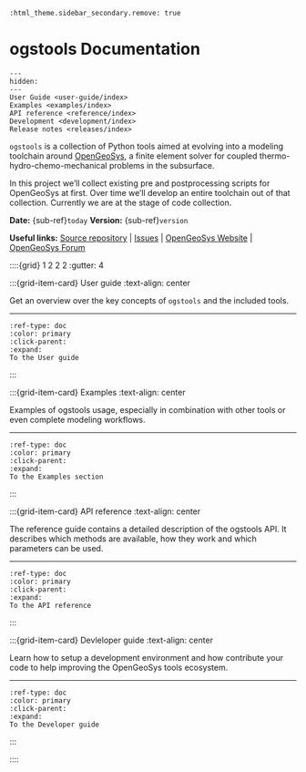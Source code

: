 ```{eval-rst}
:html_theme.sidebar_secondary.remove: true
```

# ogstools Documentation

```{toctree}
---
hidden:
---
User Guide <user-guide/index>
Examples <examples/index>
API reference <reference/index>
Development <development/index>
Release notes <releases/index>
```

`ogstools` is a collection of Python tools aimed at evolving into a modeling toolchain around [OpenGeoSys](https://www.opengeosys.org), a finite element solver for coupled thermo-hydro-chemo-mechanical problems in the subsurface.

In this project we’ll collect existing pre and postprocessing scripts for OpenGeoSys at first. Over time we’ll develop an entire toolchain out of that collection. Currently we are at the stage of code collection.

**Date:** {sub-ref}`today` **Version:** {sub-ref}`version`

**Useful links:** [Source repository](https://gitlab.opengeosys.org/ogs/tools/ogstools) | [Issues](https://gitlab.opengeosys.org/ogs/tools/ogstools/-/issues) | [OpenGeoSys Website](https://www.opengeosys.org) | [OpenGeoSys Forum](https://discourse.opengeosys.org)

::::{grid} 1 2 2 2
:gutter: 4

:::{grid-item-card} User guide
:text-align: center

Get an overview over the key concepts of `ogstools` and the included tools.

---

```{button-ref} user-guide/index
:ref-type: doc
:color: primary
:click-parent:
:expand:
To the User guide
```

:::

:::{grid-item-card} Examples
:text-align: center

Examples of ogstools usage, especially in combination with other tools or even
complete modeling workflows.

---

```{button-ref} examples/index
:ref-type: doc
:color: primary
:click-parent:
:expand:
To the Examples section
```

:::

:::{grid-item-card} API reference
:text-align: center

The reference guide contains a detailed description of the ogstools API.
It describes which methods are available, how they work and which parameters can be used.

---

```{button-ref} reference/index
:ref-type: doc
:color: primary
:click-parent:
:expand:
To the API reference
```

:::

:::{grid-item-card} Devleloper guide
:text-align: center

Learn how to setup a development environment and how contribute your code to
help improving the OpenGeoSys tools ecosystem.

---

```{button-ref} development/index
:ref-type: doc
:color: primary
:click-parent:
:expand:
To the Developer guide
```

:::

::::
